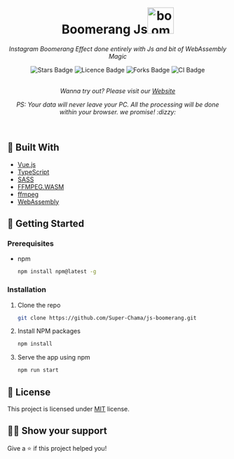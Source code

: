 <h1 align="center">Boomerang Js<img width="60px" src="https://openmoji.org/data/color/svg/1FA83.svg" alt="boomerang"/></h1>
<p align="center"><i>Instagram Boomerang Effect done entirely with Js and bit of WebAssembly Magic</i></p>
<div align="center">
<a><img src="https://img.shields.io/github/stars/Super-Chama/js-boomerang?style=plastic" alt="Stars Badge"/></a>
<a><img src="https://img.shields.io/github/license/Super-Chama/js-boomerang?style=plastic" alt="Licence Badge"/></a>
<a><img src="https://img.shields.io/github/forks/Super-Chama/js-boomerang?style=plastic" alt="Forks Badge"/></a>
<a><img src="https://travis-ci.com/Super-Chama/js-boomerang.svg?branch=main" alt="CI Badge"/></a>
</div>
<br>
<p align="center"><i>Wanna try out? Please visit our <a href="https://js-boomerang.netlify.app/">Website</a></i></p>
<p align="center"><i>PS: Your data will never leave your PC. All the processing will be done within your browser. we promise! :dizzy:</i></p>
<br>

## :wrench: Built With

* [Vue.js](https://vuejs.org)
* [TypeScript](https://typescriptlang.org)
* [SASS](https://sass-lang.com)
* [FFMPEG.WASM](https://ffmpegwasm.github.io)
* [ffmpeg](https://ffmpeg.org)
* [WebAssembly](https://webassembly.org)

## :running: Getting Started

### Prerequisites

* npm
  ```sh
  npm install npm@latest -g
  ```

### Installation

1. Clone the repo
   ```sh
   git clone https://github.com/Super-Chama/js-boomerang.git
   ```
2. Install NPM packages
   ```sh
   npm install
   ```
3. Serve the app using npm
   ```sh
   npm run start
   ```

## :pencil: License

This project is licensed under [MIT](https://opensource.org/licenses/MIT) license.

## :man_astronaut: Show your support

Give a :star: if this project helped you!
